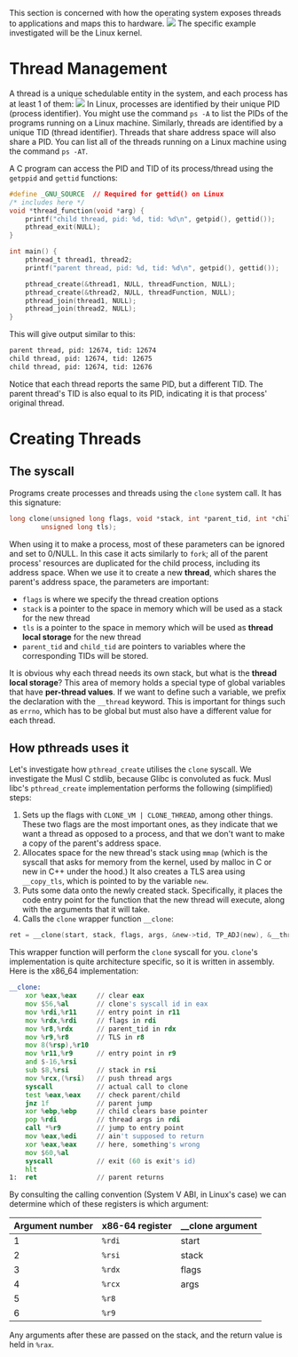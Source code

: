 This section is concerned with how the operating system exposes threads to applications and maps this to hardware.
![](Pasted%20image%2020240305133640.png)
The specific example investigated will be the Linux kernel.
# Thread Management
A thread is a unique schedulable entity in the system, and each process has at least 1 of them:
![](Pasted%20image%2020240305133742.png)
In Linux, processes are identified by their unique PID (process identifier). You might use the command `ps -A` to list the PIDs of the programs running on a Linux machine. Similarly, threads are identified by a unique TID (thread identifier). Threads that share address space will also share a PID. You can list all of the threads running on a Linux machine using the command `ps -AT`. 

A C program can access the PID and TID of its process/thread using the `getppid` and `gettid` functions:
```c
#define _GNU_SOURCE  // Required for gettid() on Linux
/* includes here */
void *thread_function(void *arg) {
    printf("child thread, pid: %d, tid: %d\n", getpid(), gettid());
    pthread_exit(NULL);
}

int main() {
    pthread_t thread1, thread2;
    printf("parent thread, pid: %d, tid: %d\n", getpid(), gettid());

    pthread_create(&thread1, NULL, threadFunction, NULL);
    pthread_create(&thread2, NULL, threadFunction, NULL);
    pthread_join(thread1, NULL);
    pthread_join(thread2, NULL);
}
```
This will give output similar to this:
```bash
parent thread, pid: 12674, tid: 12674
child thread, pid: 12674, tid: 12675
child thread, pid: 12674, tid: 12676
```
Notice that each thread reports the same PID, but a different TID. The parent thread's TID is also equal to its PID, indicating it is that process' original thread.

# Creating Threads
## The syscall
Programs create processes and threads using the `clone` system call. It has this signature:
```c
long clone(unsigned long flags, void *stack, int *parent_tid, int *child_tid,
        unsigned long tls);
```
When using it to make a process, most of these parameters can be ignored and set to 0/NULL. In this case it acts similarly to `fork`; all of the parent process' resources are duplicated for the child process, including its address space.
When we use it to create a new **thread**, which shares the parent's address space, the parameters are important:
- `flags` is where we specify the thread creation options
- `stack` is a pointer to the space in memory which will be used as a stack for the new thread
- `tls` is a pointer to the space in memory which will be used as **thread local storage** for the new thread
- `parent_tid` and `child_tid` are pointers to variables where the corresponding TIDs will be stored.

It is obvious why each thread needs its own stack, but what is the **thread local storage**? This area of memory holds a special type of global variables that have **per-thread values**. If we want to define such a variable, we prefix the declaration with the `__thread` keyword. This is important for things such as `errno`, which has to be global but must also have a different value for each thread.

## How pthreads uses it
Let's investigate how `pthread_create` utilises the `clone` syscall. We investigate the Musl C stdlib, because Glibc is convoluted as fuck.
Musl libc's `pthread_create` implementation performs the following (simplified) steps:
1. Sets up the flags with `CLONE_VM | CLONE_THREAD`, among other things. These two flags are the most important ones, as they indicate that we want a thread as opposed to a process, and that we don't want to make a copy of the parent's address space.
2. Allocates space for the new thread's stack using `mmap` (which is the syscall that asks for memory from the kernel, used by malloc in C or new in C++ under the hood.) It also creates a TLS area using `__copy_tls`, which is pointed to by the variable `new`.
3. Puts some data onto the newly created stack. Specifically, it places the code entry point for the function that the new thread will execute, along with the arguments that it will take.
4. Calls the `clone` wrapper function `__clone`:
```c
ret = __clone(start, stack, flags, args, &new->tid, TP_ADJ(new), &__thread_list_lock);
```
This wrapper function will perform the `clone` syscall for you. `clone`'s implementation is quite architecture specific, so it is written in assembly. Here is the x86_64 implementation:
```asm
__clone:
	xor %eax,%eax     // clear eax
	mov $56,%al       // clone's syscall id in eax
	mov %rdi,%r11     // entry point in r11
	mov %rdx,%rdi     // flags in rdi
	mov %r8,%rdx      // parent_tid in rdx
	mov %r9,%r8       // TLS in r8
	mov 8(%rsp),%r10
	mov %r11,%r9      // entry point in r9
	and $-16,%rsi
	sub $8,%rsi       // stack in rsi
	mov %rcx,(%rsi)   // push thread args
	syscall           // actual call to clone
	test %eax,%eax    // check parent/child
	jnz 1f            // parent jump
	xor %ebp,%ebp     // child clears base pointer
	pop %rdi          // thread args in rdi
	call *%r9         // jump to entry point
	mov %eax,%edi     // ain't supposed to return
	xor %eax,%eax     // here, something's wrong
	mov $60,%al
	syscall           // exit (60 is exit's id)
	hlt
1:  ret               // parent returns
```
By consulting the calling convention (System V ABI, in Linux's case) we can determine which of these registers is which argument:

| Argument number | x86-64 register | __clone argument |
| --------------- | --------------- | ---------------- |
| 1               | `%rdi`          | start            |
| 2               | `%rsi`          | stack            |
| 3               | `%rdx`          | flags            |
| 4               | `%rcx`          | args             |
| 5               | `%r8`           |                  |
| 6               | `%r9`           |                  |
Any arguments after these are passed on the stack, and the return value is held in `%rax`.